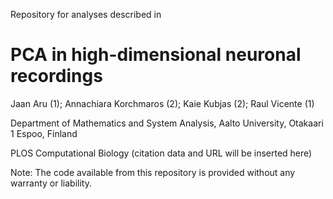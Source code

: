 Repository for analyses described in

# PCA in high-dimensional neuronal recordings
Jaan Aru (1); Annachiara Korchmaros (2); Kaie Kubjas (2); Raul Vicente (1)

Department of Mathematics and System Analysis, Aalto University, Otakaari 1 Espoo, Finland

PLOS Computational Biology (citation data and URL will be inserted here)

Note: The code available from this repository is provided without any warranty or liability.
